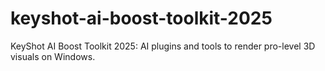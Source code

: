 # keyshot-ai-boost-toolkit-2025
KeyShot AI Boost Toolkit 2025: AI plugins and tools to render pro-level 3D visuals on Windows.
